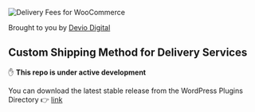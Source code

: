![Delivery Fees for WooCommerce](https://deviodigital.com/wp-content/uploads/2019/03/dfwc-logo.png)

Brought to you by [Devio Digital](https://deviodigital.com)

## Custom Shipping Method for Delivery Services

:raised_hand: **This repo is under active development**

You can download the latest stable release from the WordPress Plugins Directory :point_right: [link](https://www.wordpress.org/plugins/delivery-fees-for-woocommerce)
